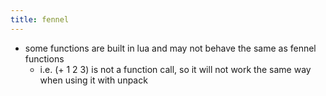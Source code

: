 ```yaml
---
title: fennel
---
```


* some functions are built in lua and may not behave the same as fennel functions
  * i.e. (+ 1 2 3) is not a function call, so it will not work the same way when using it with unpack
